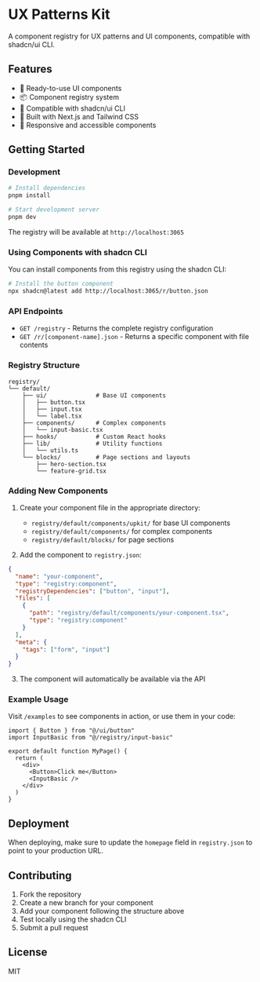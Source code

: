 # UX Patterns Kit

A component registry for UX patterns and UI components, compatible with shadcn/ui CLI.

## Features

- 🎨 Ready-to-use UI components
- 📦 Component registry system
- 🔧 Compatible with shadcn/ui CLI
- 🚀 Built with Next.js and Tailwind CSS
- 📱 Responsive and accessible components

## Getting Started

### Development

```bash
# Install dependencies
pnpm install

# Start development server
pnpm dev
```

The registry will be available at `http://localhost:3065`

### Using Components with shadcn CLI

You can install components from this registry using the shadcn CLI:

```bash
# Install the button component
npx shadcn@latest add http://localhost:3065/r/button.json
```

### API Endpoints

- `GET /registry` - Returns the complete registry configuration
- `GET /r/[component-name].json` - Returns a specific component with file contents

### Registry Structure

```
registry/
└── default/
    ├── ui/              # Base UI components
    │   ├── button.tsx
    │   ├── input.tsx
    │   └── label.tsx
    ├── components/      # Complex components
    │   └── input-basic.tsx
    ├── hooks/           # Custom React hooks
    ├── lib/             # Utility functions
    │   └── utils.ts
    └── blocks/          # Page sections and layouts
        ├── hero-section.tsx
        └── feature-grid.tsx
```

### Adding New Components

1. Create your component file in the appropriate directory:
   - `registry/default/components/upkit/` for base UI components
   - `registry/default/components/` for complex components
   - `registry/default/blocks/` for page sections

2. Add the component to `registry.json`:

```json
{
  "name": "your-component",
  "type": "registry:component",
  "registryDependencies": ["button", "input"],
  "files": [
    {
      "path": "registry/default/components/your-component.tsx",
      "type": "registry:component"
    }
  ],
  "meta": {
    "tags": ["form", "input"]
  }
}
```

3. The component will automatically be available via the API

### Example Usage

Visit `/examples` to see components in action, or use them in your code:

```tsx
import { Button } from "@/ui/button"
import InputBasic from "@/registry/input-basic"

export default function MyPage() {
  return (
    <div>
      <Button>Click me</Button>
      <InputBasic />
    </div>
  )
}
```

## Deployment

When deploying, make sure to update the `homepage` field in `registry.json` to point to your production URL.

## Contributing

1. Fork the repository
2. Create a new branch for your component
3. Add your component following the structure above
4. Test locally using the shadcn CLI
5. Submit a pull request

## License

MIT
